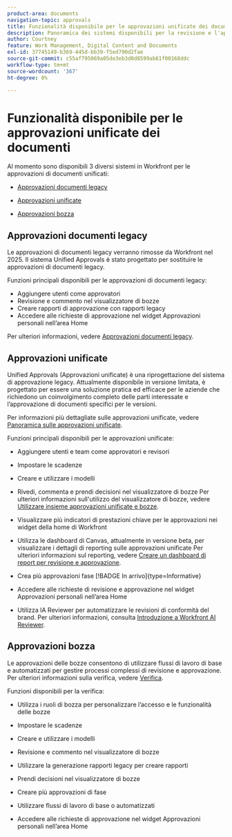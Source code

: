 ```yaml
---
product-area: documents
navigation-topic: approvals
title: Funzionalità disponibile per le approvazioni unificate dei documenti
description: Panoramica dei sistemi disponibili per la revisione e l'approvazione in Workfront.
author: Courtney
feature: Work Management, Digital Content and Documents
exl-id: 37745149-b369-445d-bb39-f5ed790d2fae
source-git-commit: c55af795069a05de3eb3d0d8599ab61f00168ddc
workflow-type: tm+mt
source-wordcount: '367'
ht-degree: 0%

---
```


# Funzionalità disponibile per le approvazioni unificate dei documenti

Al momento sono disponibili 3 diversi sistemi in Workfront per le approvazioni di documenti unificati:

* [Approvazioni documenti legacy](#legacy-document-approvals)

* [Approvazioni unificate](#new-document-approvals)

* [Approvazioni bozza](#proof-approvals)

## Approvazioni documenti legacy

Le approvazioni di documenti legacy verranno rimosse da Workfront nel 2025. Il sistema Unified Approvals è stato progettato per sostituire le approvazioni di documenti legacy.

Funzioni principali disponibili per le approvazioni di documenti legacy:

* Aggiungere utenti come approvatori
* Revisione e commento nel visualizzatore di bozze
* Creare rapporti di approvazione con rapporti legacy
* Accedere alle richieste di approvazione nel widget Approvazioni personali nell’area Home

Per ulteriori informazioni, vedere [Approvazioni documenti legacy](/help/quicksilver/review-and-approve-work/manage-approvals/approval-process-in-workfront.md#document-approval-processes).

## Approvazioni unificate

Unified Approvals (Approvazioni unificate) è una riprogettazione del sistema di approvazione legacy. Attualmente disponibile in versione limitata, è progettato per essere una soluzione pratica ed efficace per le aziende che richiedono un coinvolgimento completo delle parti interessate e l’approvazione di documenti specifici per le versioni.

Per informazioni più dettagliate sulle approvazioni unificate, vedere [Panoramica sulle approvazioni unificate](/help/quicksilver/review-and-approve-work/document-reviews-and-approvals/document-approvals-overview.md).

Funzioni principali disponibili per le approvazioni unificate:

* Aggiungere utenti e team come approvatori e revisori

* Impostare le scadenze

* Creare e utilizzare i modelli

* Rivedi, commenta e prendi decisioni nel visualizzatore di bozze
Per ulteriori informazioni sull&#39;utilizzo del visualizzatore di bozze, vedere [Utilizzare insieme approvazioni unificate e bozze](/help/quicksilver/review-and-approve-work/document-reviews-and-approvals/doc-approvals-and-proofing.md).

* Visualizzare più indicatori di prestazioni chiave per le approvazioni nei widget della home di Workfront

* Utilizza le dashboard di Canvas, attualmente in versione beta, per visualizzare i dettagli di reporting sulle approvazioni unificate
Per ulteriori informazioni sul reporting, vedere [Creare un dashboard di report per revisione e approvazione](/help/quicksilver/review-and-approve-work/document-reviews-and-approvals/create-review-and-approval-dashboard.md).

* Crea più approvazioni fase [!BADGE In arrivo]{type=Informative}

* Accedere alle richieste di revisione e approvazione nel widget Approvazioni personali nell’area Home

* Utilizza IA Reviewer per automatizzare le revisioni di conformità del brand. Per ulteriori informazioni, consulta [Introduzione a Workfront AI Reviewer](/help/quicksilver/review-and-approve-work/document-reviews-and-approvals/wf-ai-reviewer.md).


## Approvazioni bozza

Le approvazioni delle bozze consentono di utilizzare flussi di lavoro di base e automatizzati per gestire processi complessi di revisione e approvazione. Per ulteriori informazioni sulla verifica, vedere [Verifica](/help/quicksilver/review-and-approve-work/proofing/proofing-overview/proofing-basics.md).

Funzioni disponibili per la verifica:

* Utilizza i ruoli di bozza per personalizzare l’accesso e le funzionalità delle bozze

* Impostare le scadenze

* Creare e utilizzare i modelli

* Revisione e commento nel visualizzatore di bozze

* Utilizzare la generazione rapporti legacy per creare rapporti

* Prendi decisioni nel visualizzatore di bozze

* Creare più approvazioni di fase

* Utilizzare flussi di lavoro di base o automatizzati

* Accedere alle richieste di approvazione nel widget Approvazioni personali nell’area Home

<!--
## Upcoming deprecations
-->

